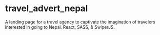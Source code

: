 # travel_advert_nepal
A landing page for a travel agency to captivate the imagination of travelers interested in going to Nepal. React, SASS, &amp; SwiperJS.
